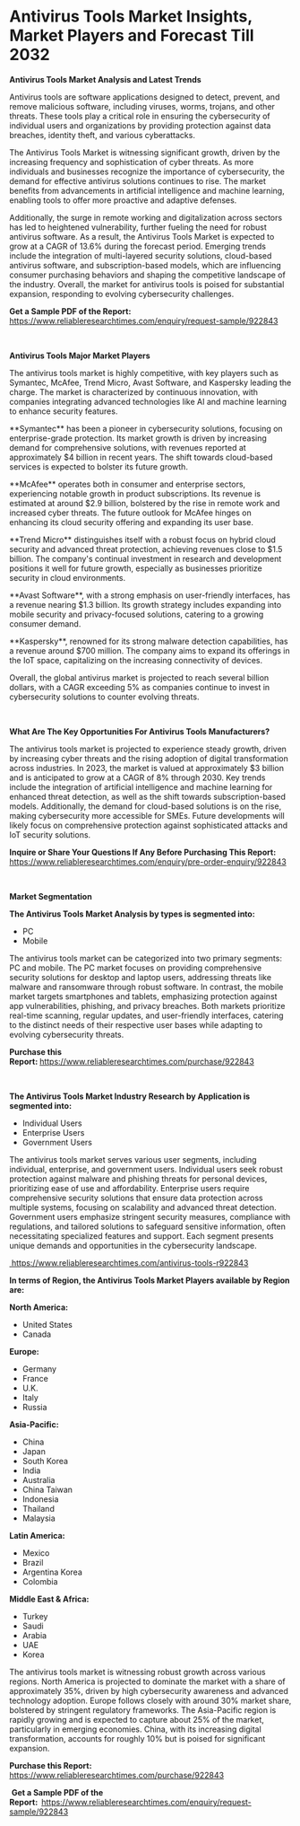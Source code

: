 <p><h1>Antivirus Tools Market Insights, Market Players and Forecast Till 2032</h1></p><p><strong>Antivirus Tools Market Analysis and Latest Trends</strong></p>
<p><p>Antivirus tools are software applications designed to detect, prevent, and remove malicious software, including viruses, worms, trojans, and other threats. These tools play a critical role in ensuring the cybersecurity of individual users and organizations by providing protection against data breaches, identity theft, and various cyberattacks.</p><p>The Antivirus Tools Market is witnessing significant growth, driven by the increasing frequency and sophistication of cyber threats. As more individuals and businesses recognize the importance of cybersecurity, the demand for effective antivirus solutions continues to rise. The market benefits from advancements in artificial intelligence and machine learning, enabling tools to offer more proactive and adaptive defenses.</p><p>Additionally, the surge in remote working and digitalization across sectors has led to heightened vulnerability, further fueling the need for robust antivirus software. As a result, the Antivirus Tools Market is expected to grow at a CAGR of 13.6% during the forecast period. Emerging trends include the integration of multi-layered security solutions, cloud-based antivirus software, and subscription-based models, which are influencing consumer purchasing behaviors and shaping the competitive landscape of the industry. Overall, the market for antivirus tools is poised for substantial expansion, responding to evolving cybersecurity challenges.</p></p>
<p><strong>Get a Sample PDF of the Report:&nbsp;</strong> <a href="https://www.reliableresearchtimes.com/enquiry/request-sample/922843?utm_campaign=3647&utm_medium=2&utm_source=Github&utm_content=ia&utm_term=18042025&utm_id=antivirus-tools">https://www.reliableresearchtimes.com/enquiry/request-sample/922843</a></p>
<p>&nbsp;</p>
<p><strong>Antivirus Tools Major Market Players</strong></p>
<p><p>The antivirus tools market is highly competitive, with key players such as Symantec, McAfee, Trend Micro, Avast Software, and Kaspersky leading the charge. The market is characterized by continuous innovation, with companies integrating advanced technologies like AI and machine learning to enhance security features.</p><p>**Symantec** has been a pioneer in cybersecurity solutions, focusing on enterprise-grade protection. Its market growth is driven by increasing demand for comprehensive solutions, with revenues reported at approximately $4 billion in recent years. The shift towards cloud-based services is expected to bolster its future growth.</p><p>**McAfee** operates both in consumer and enterprise sectors, experiencing notable growth in product subscriptions. Its revenue is estimated at around $2.9 billion, bolstered by the rise in remote work and increased cyber threats. The future outlook for McAfee hinges on enhancing its cloud security offering and expanding its user base.</p><p>**Trend Micro** distinguishes itself with a robust focus on hybrid cloud security and advanced threat protection, achieving revenues close to $1.5 billion. The company's continual investment in research and development positions it well for future growth, especially as businesses prioritize security in cloud environments.</p><p>**Avast Software**, with a strong emphasis on user-friendly interfaces, has a revenue nearing $1.3 billion. Its growth strategy includes expanding into mobile security and privacy-focused solutions, catering to a growing consumer demand.</p><p>**Kaspersky**, renowned for its strong malware detection capabilities, has a revenue around $700 million. The company aims to expand its offerings in the IoT space, capitalizing on the increasing connectivity of devices.</p><p>Overall, the global antivirus market is projected to reach several billion dollars, with a CAGR exceeding 5% as companies continue to invest in cybersecurity solutions to counter evolving threats.</p></p>
<p>&nbsp;</p>
<p><strong>What Are The Key Opportunities For Antivirus Tools Manufacturers?</strong></p>
<p><p>The antivirus tools market is projected to experience steady growth, driven by increasing cyber threats and the rising adoption of digital transformation across industries. In 2023, the market is valued at approximately $3 billion and is anticipated to grow at a CAGR of 8% through 2030. Key trends include the integration of artificial intelligence and machine learning for enhanced threat detection, as well as the shift towards subscription-based models. Additionally, the demand for cloud-based solutions is on the rise, making cybersecurity more accessible for SMEs. Future developments will likely focus on comprehensive protection against sophisticated attacks and IoT security solutions.</p></p>
<p><strong>Inquire or Share Your Questions If Any Before Purchasing This Report:</strong> <a href="https://www.reliableresearchtimes.com/enquiry/pre-order-enquiry/922843?utm_campaign=3647&utm_medium=2&utm_source=Github&utm_content=ia&utm_term=18042025&utm_id=antivirus-tools">https://www.reliableresearchtimes.com/enquiry/pre-order-enquiry/922843</a></p>
<p>&nbsp;</p>
<p><strong>Market Segmentation</strong></p>
<p><strong>The Antivirus Tools Market Analysis by types is segmented into:</strong></p>
<p><ul><li>PC</li><li>Mobile</li></ul></p>
<p><p>The antivirus tools market can be categorized into two primary segments: PC and mobile. The PC market focuses on providing comprehensive security solutions for desktop and laptop users, addressing threats like malware and ransomware through robust software. In contrast, the mobile market targets smartphones and tablets, emphasizing protection against app vulnerabilities, phishing, and privacy breaches. Both markets prioritize real-time scanning, regular updates, and user-friendly interfaces, catering to the distinct needs of their respective user bases while adapting to evolving cybersecurity threats.</p></p>
<p><strong>Purchase this Report:&nbsp;</strong><a href="https://www.reliableresearchtimes.com/purchase/922843?utm_campaign=3647&utm_medium=2&utm_source=Github&utm_content=ia&utm_term=18042025&utm_id=antivirus-tools">https://www.reliableresearchtimes.com/purchase/922843</a></p>
<p>&nbsp;</p>
<p><strong>The Antivirus Tools Market Industry Research by Application is segmented into:</strong></p>
<p><ul><li>Individual Users</li><li>Enterprise Users</li><li>Government Users</li></ul></p>
<p><p>The antivirus tools market serves various user segments, including individual, enterprise, and government users. Individual users seek robust protection against malware and phishing threats for personal devices, prioritizing ease of use and affordability. Enterprise users require comprehensive security solutions that ensure data protection across multiple systems, focusing on scalability and advanced threat detection. Government users emphasize stringent security measures, compliance with regulations, and tailored solutions to safeguard sensitive information, often necessitating specialized features and support. Each segment presents unique demands and opportunities in the cybersecurity landscape.</p></p>
<p><a href="https://www.reliableresearchtimes.com/antivirus-tools-r922843?utm_campaign=3647&utm_medium=2&utm_source=Github&utm_content=ia&utm_term=18042025&utm_id=antivirus-tools">&nbsp;https://www.reliableresearchtimes.com/antivirus-tools-r922843</a></p>
<p><strong>In terms of Region, the Antivirus Tools Market Players available by Region are:</strong></p>
<p>
    <p> <strong> North America: </strong>
        <ul>
            <li>United States</li>
            <li>Canada</li>
        </ul>
        </p> 
    <p> <strong> Europe: </strong>
        <ul>
            <li>Germany</li>
            <li>France</li>
            <li>U.K.</li>
            <li>Italy</li>
            <li>Russia</li>
        </ul>
        </p> 
    <p> <strong> Asia-Pacific: </strong>
        <ul>
            <li>China</li>
            <li>Japan</li>
            <li>South Korea</li>
            <li>India</li>
            <li>Australia</li>
            <li>China Taiwan</li>
            <li>Indonesia</li>
            <li>Thailand</li>
            <li>Malaysia</li>
        </ul>
        </p> 
    <p> <strong> Latin America: </strong>
        <ul>
            <li>Mexico</li>
            <li>Brazil</li>
            <li>Argentina Korea</li>
            <li>Colombia</li>
        </ul>
        </p> 
    <p> <strong> Middle East & Africa: </strong>
        <ul>
            <li>Turkey</li>
            <li>Saudi</li>
            <li>Arabia</li>
            <li>UAE</li>
            <li>Korea</li>
        </ul>
    </p>
    </p>
<p><p>The antivirus tools market is witnessing robust growth across various regions. North America is projected to dominate the market with a share of approximately 35%, driven by high cybersecurity awareness and advanced technology adoption. Europe follows closely with around 30% market share, bolstered by stringent regulatory frameworks. The Asia-Pacific region is rapidly growing and is expected to capture about 25% of the market, particularly in emerging economies. China, with its increasing digital transformation, accounts for roughly 10% but is poised for significant expansion.</p></p>
<p><strong>Purchase this Report: </strong><a href="https://www.reliableresearchtimes.com/purchase/922843?utm_campaign=3647&utm_medium=2&utm_source=Github&utm_content=ia&utm_term=18042025&utm_id=antivirus-tools">https://www.reliableresearchtimes.com/purchase/922843</a></p>
<p>&nbsp;<strong>Get a Sample PDF of the Report:&nbsp;&nbsp;</strong><a href="https://www.reliableresearchtimes.com/enquiry/request-sample/922843?utm_campaign=3647&utm_medium=2&utm_source=Github&utm_content=ia&utm_term=18042025&utm_id=antivirus-tools">https://www.reliableresearchtimes.com/enquiry/request-sample/922843</a></p>
<p><strong></strong></p>
<p><p></p><p></p><p></p></p>